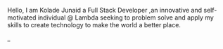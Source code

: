 Hello, I am Kolade Junaid  a Full Stack Developer ,an innovative and self-motivated individual @ Lambda seeking to 
problem solve and apply my skills to create technology to make the world a better place.


_
